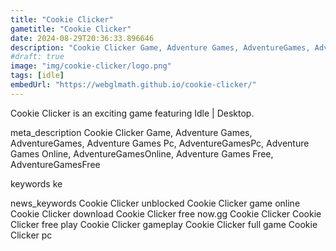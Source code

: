 ```yaml
---
title: "Cookie Clicker"
gametitle: "Cookie Clicker"
date: 2024-08-29T20:36:33.896646
description: "Cookie Clicker Game, Adventure Games, AdventureGames, Adventure Games Pc, AdventureGamesPc, Adventure Games Online, AdventureGamesOnline, Adventure Games Free, AdventureGamesFree"
#draft: true
image: "img/cookie-clicker/logo.png"
tags: [idle]
embedUrl: "https://webglmath.github.io/cookie-clicker/"
---
```


Cookie Clicker is an exciting game featuring Idle | Desktop.

meta_description
Cookie Clicker Game, Adventure Games, AdventureGames, Adventure Games Pc, AdventureGamesPc, Adventure Games Online, AdventureGamesOnline, Adventure Games Free, AdventureGamesFree


keywords
ke


news_keywords
Cookie Clicker unblocked Cookie Clicker game online Cookie Clicker download Cookie Clicker free now.gg Cookie Clicker Cookie Clicker free play Cookie Clicker gameplay Cookie Clicker full game Cookie Clicker pc

